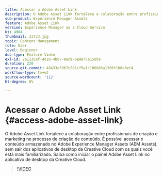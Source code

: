 ```yaml
---
title: Acessar o Adobe Asset Link
description: O Adobe Asset Link fortalece a colaboração entre profissionais de criação e marketing no processo de criação de conteúdo. É possível acessar o conteúdo armazenado no Adobe Experience Manager Assets (AEM Assets), sem sair dos aplicativos de desktop da Creative Cloud com os quais você está mais familiarizado. Saiba como iniciar o painel Adobe Asset Link no aplicativo de desktop da Creative Cloud.
sub-product: Experience Manager Assets
feature: Adobe Asset Link
version: Experience Manager as a Cloud Service
kt: 4904
thumbnail: 33733.jpg
topic: Content Management
role: User
level: Beginner
doc-type: Feature Video
exl-id: 261135af-4d26-4b07-8ec9-6e9875a158ba
duration: 220
source-git-commit: 48433a5367c281cf5a1c106b08a1306f1b0e8ef4
workflow-type: tm+mt
source-wordcount: '112'
ht-degree: 0%

---
```


# Acessar o Adobe Asset Link {#access-adobe-asset-link}

O Adobe Asset Link fortalece a colaboração entre profissionais de criação e marketing no processo de criação de conteúdo. É possível acessar o conteúdo armazenado no Adobe Experience Manager Assets (AEM Assets), sem sair dos aplicativos de desktop da Creative Cloud com os quais você está mais familiarizado. Saiba como iniciar o painel Adobe Asset Link no aplicativo de desktop da Creative Cloud.

>[!VIDEO](https://video.tv.adobe.com/v/33733?quality=12&learn=on)
